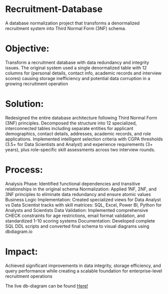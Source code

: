 # Recruitment-Database
A database normalization project that transforms a denormalized recruitment system into Third Normal Form (3NF) schema.

# Objective: 
Transform a recruitment database with data redundancy and integrity issues. The original system used a single denormalized table with 12 columns for (personal details, contact info, academic records and interview scores) causing storage inefficiency and potential data corruption in a growing recruitment operation

# Solution:
Redesigned the entire database architecture following Third Normal Form (3NF) principles. Decomposed the structure into 12 specialized, interconnected tables including separate entities for applicant demographics, contact details, addresses, academic records, and role applications. Implemented intelligent selection criteria with CGPA thresholds (3.5+ for Data Scientists and Analyst) and experience requirements (3+ years), plus role-specific skill assessments across two interview rounds.

# Process:
Analysis Phase: Identified functional dependencies and transitive relationships in the original schema
Normalization: Applied 1NF, 2NF, and 3NF principles to eliminate data redundancy and ensure atomic values
Business Logic Implementation: Created specialized views for Data Analyst vs Data Scientist tracks with skill matrices: SQL, Excel, Power BI, Python for Analysts and Scientists
Data Validation: Implemented comprehensive CHECK constraints for age restrictions, email format validation, and standardized 1-10 scoring systems
Documentation: Developed complete SQL DDL scripts and converted final schema to visual diagrams using dbdiagram.io

# Impact: 
Achieved significant improvements in data integrity, storage efficiency, and query performance while creating a scalable foundation for enterprise-level recruitment operations

The live db-diagram can be found <a href="https://dbdiagram.io/e/67b3a441263d6cf9a07aaced/684f2a5c3cc77757c8f624d3">Here!</a>
